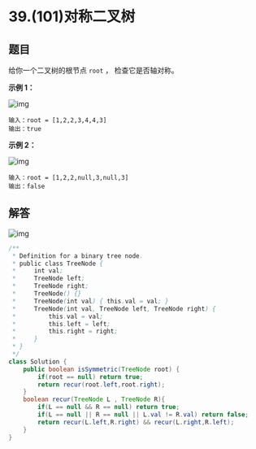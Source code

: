 # 39.(101)对称二叉树

## 题目

给你一个二叉树的根节点 `root` ， 检查它是否轴对称。

 

**示例 1：**

![img](https://panger-1330565050.cos.ap-beijing.myqcloud.com/202410291015435.png)

```
输入：root = [1,2,2,3,4,4,3]
输出：true
```

**示例 2：**

![img](https://panger-1330565050.cos.ap-beijing.myqcloud.com/202410291015433.png)

```
输入：root = [1,2,2,null,3,null,3]
输出：false
```

 

## 解答

![img](https://panger-1330565050.cos.ap-beijing.myqcloud.com/202410291015628.png)

```java
/**
 * Definition for a binary tree node.
 * public class TreeNode {
 *     int val;
 *     TreeNode left;
 *     TreeNode right;
 *     TreeNode() {}
 *     TreeNode(int val) { this.val = val; }
 *     TreeNode(int val, TreeNode left, TreeNode right) {
 *         this.val = val;
 *         this.left = left;
 *         this.right = right;
 *     }
 * }
 */
class Solution {
    public boolean isSymmetric(TreeNode root) {
        if(root == null) return true;
        return recur(root.left,root.right);
    }
    boolean recur(TreeNode L , TreeNode R){
        if(L == null && R == null) return true;
        if(L == null || R == null || L.val != R.val) return false;
        return recur(L.left,R.right) && recur(L.right,R.left);
    }
}
```

